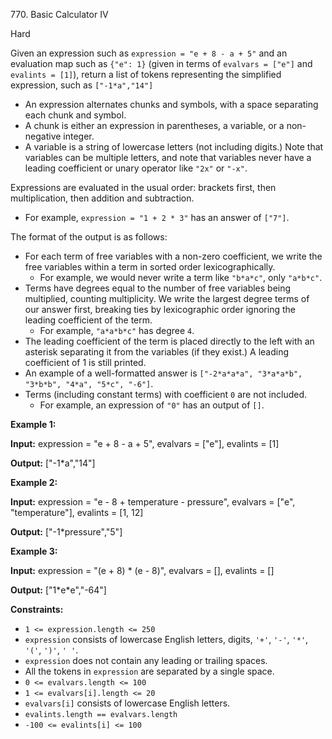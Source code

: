 770\. Basic Calculator IV

Hard

Given an expression such as `expression = "e + 8 - a + 5"` and an evaluation map such as `{"e": 1}` (given in terms of `evalvars = ["e"]` and `evalints = [1]`), return a list of tokens representing the simplified expression, such as `["-1*a","14"]`

*   An expression alternates chunks and symbols, with a space separating each chunk and symbol.
*   A chunk is either an expression in parentheses, a variable, or a non-negative integer.
*   A variable is a string of lowercase letters (not including digits.) Note that variables can be multiple letters, and note that variables never have a leading coefficient or unary operator like `"2x"` or `"-x"`.

Expressions are evaluated in the usual order: brackets first, then multiplication, then addition and subtraction.

*   For example, `expression = "1 + 2 * 3"` has an answer of `["7"]`.

The format of the output is as follows:

*   For each term of free variables with a non-zero coefficient, we write the free variables within a term in sorted order lexicographically.
    *   For example, we would never write a term like `"b*a*c"`, only `"a*b*c"`.
*   Terms have degrees equal to the number of free variables being multiplied, counting multiplicity. We write the largest degree terms of our answer first, breaking ties by lexicographic order ignoring the leading coefficient of the term.
    *   For example, `"a*a*b*c"` has degree `4`.
*   The leading coefficient of the term is placed directly to the left with an asterisk separating it from the variables (if they exist.) A leading coefficient of 1 is still printed.
*   An example of a well-formatted answer is `["-2*a*a*a", "3*a*a*b", "3*b*b", "4*a", "5*c", "-6"]`.
*   Terms (including constant terms) with coefficient `0` are not included.
    *   For example, an expression of `"0"` has an output of `[]`.

**Example 1:**

**Input:** expression = "e + 8 - a + 5", evalvars = ["e"], evalints = [1]

**Output:** ["-1\*a","14"] 

**Example 2:**

**Input:** expression = "e - 8 + temperature - pressure", evalvars = ["e", "temperature"], evalints = [1, 12]

**Output:** ["-1\*pressure","5"] 

**Example 3:**

**Input:** expression = "(e + 8) \* (e - 8)", evalvars = [], evalints = []

**Output:** ["1\*e\*e","-64"] 

**Constraints:**

*   `1 <= expression.length <= 250`
*   `expression` consists of lowercase English letters, digits, `'+'`, `'-'`, `'*'`, `'('`, `')'`, `' '`.
*   `expression` does not contain any leading or trailing spaces.
*   All the tokens in `expression` are separated by a single space.
*   `0 <= evalvars.length <= 100`
*   `1 <= evalvars[i].length <= 20`
*   `evalvars[i]` consists of lowercase English letters.
*   `evalints.length == evalvars.length`
*   `-100 <= evalints[i] <= 100`